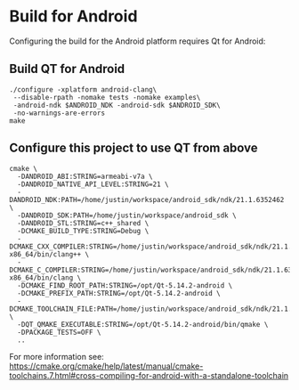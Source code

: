 # Build for Android
Configuring the build for the Android platform requires Qt for Android:

## Build QT for Android
```
./configure -xplatform android-clang\
 --disable-rpath -nomake tests -nomake examples\
 -android-ndk $ANDROID_NDK -android-sdk $ANDROID_SDK\
 -no-warnings-are-errors
make
```

## Configure this project to use QT from above
```
cmake \
  -DANDROID_ABI:STRING=armeabi-v7a \
  -DANDROID_NATIVE_API_LEVEL:STRING=21 \
  -DANDROID_NDK:PATH=/home/justin/workspace/android_sdk/ndk/21.1.6352462 \
  -DANDROID_SDK:PATH=/home/justin/workspace/android_sdk \
  -DANDROID_STL:STRING=c++_shared \
  -DCMAKE_BUILD_TYPE:STRING=Debug \
  -DCMAKE_CXX_COMPILER:STRING=/home/justin/workspace/android_sdk/ndk/21.1.6352462/toolchains/llvm/prebuilt/linux-x86_64/bin/clang++ \
  -DCMAKE_C_COMPILER:STRING=/home/justin/workspace/android_sdk/ndk/21.1.6352462/toolchains/llvm/prebuilt/linux-x86_64/bin/clang \
  -DCMAKE_FIND_ROOT_PATH:STRING=/opt/Qt-5.14.2-android \
  -DCMAKE_PREFIX_PATH:STRING=/opt/Qt-5.14.2-android \
  -DCMAKE_TOOLCHAIN_FILE:PATH=/home/justin/workspace/android_sdk/ndk/21.1.6352462/build/cmake/android.toolchain.cmake \
  -DQT_QMAKE_EXECUTABLE:STRING=/opt/Qt-5.14.2-android/bin/qmake \
  -DPACKAGE_TESTS=OFF \
  ..
```

For more information see: https://cmake.org/cmake/help/latest/manual/cmake-toolchains.7.html#cross-compiling-for-android-with-a-standalone-toolchain 
